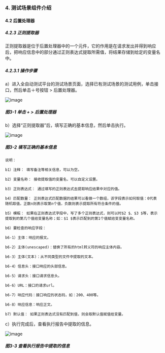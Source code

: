 ### 4. 测试场景组件介绍

#### 4.2 后置处理器

##### 4.2.3 正则提取器

正则提取器是位于后置处理器中的一个元件，它的作用是在请求发出并得到响应后，把响应信息中的部分通过正则表达式提取所需值，将结果存储到给定的变量名中。

##### 4.2.3.1 操作步骤

a）进入全自动测试平台的测试场景页面，选择已有测试场景的测试用例，单击接口，然后单击＋号按钮 > 后置处理器。

![image](https://user-images.githubusercontent.com/79617492/191933199-8c9a0bac-925f-4c24-a873-d22a5c958c41.png)

##### 图3-1 单击 + > 后置处理器

b）选择“正则提取器”后，填写正确的基本信息，然后单击执行。

![image](https://user-images.githubusercontent.com/79617492/191933211-7acb9b8e-9bae-447b-91c3-9ca5d9c28a95.png)

##### 图3-2 填写正确的基本信息

```
说明：

b1）注释： 填写备注等相关信息，可以为空。

b2）变量名称： 接收提取值的变量名，可以自定义设置。

b3）正则表达式： 通过填写的正则表达式去提取响应结果中对应的值。

b4）匹配数量： 正则表达式匹配数据的结果可以看做一个数组，该字段表示如何取值：0代表随机取值，正数n则表示取第n个值，负数则表示提取所有符合条件的值。

b5）模板： 如果在正则表达式字段中，写了多个正则表达式，则可以时$2 $、$3 $等，表示提取到的第几个值给变量名称；如：$1 $表示匹配到的第1个值赋给变变量名称。

b6）要检查的响应字段：

b6-1）主体：响应的报文。

b6-2）主体(unescaped)：替换了所有的html转义符的响应主体内容。

b6-3）主体(文本)：从不同类型的文件中提取的文本。

b6-4）信息头：接口响应的头部信息。

b6-5）请求头：接口请求信息头。

b6-6）URL：接口的请求url。

b6-7）响应代码：接口响应的状态码，如：200、400等。

b6-8）响应信息：响应正文。

b7）默认值： 如果正则表达式没有匹配到值，则会取默认值赋值给变量。
```

c）执行完成后，查看执行报告中提取的信息。

![image](https://user-images.githubusercontent.com/79617492/191933231-e5b2be73-0159-4120-9467-72ce9bac137c.png)

##### 图3-3 查看执行报告中提取的信息
